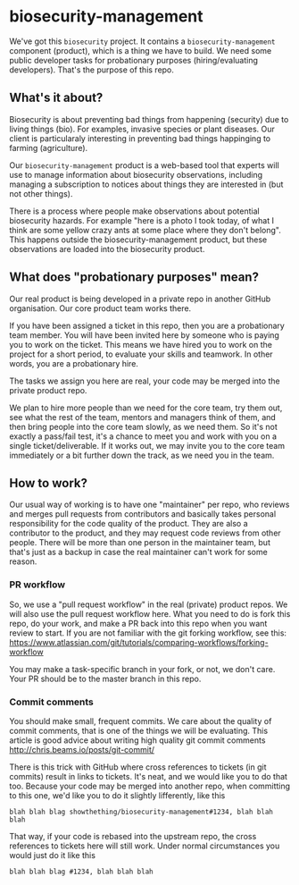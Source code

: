 # biosecurity-management
We've got this `biosecurity` project. It contains a `biosecurity-management` component (product), which is a thing we have to build. We need some public developer tasks for probationary purposes (hiring/evaluating developers). That's the purpose of this repo.

## What's it about?

Biosecurity is about preventing bad things from happening (security) due to living things (bio). For examples, invasive species or plant diseases. Our client is particularaly interesting in preventing bad things happinging to farming (agriculture).

Our `biosecurity-management` product is a web-based tool that experts will use to manage information about biosecurity observations, including managing a subscription to notices about things they are interested in (but not other things).

There is a process where people make observations about potential biosecurity hazards. For example "here is a photo I took today, of what I think are some yellow crazy ants at some place where they don't belong". This happens outside the biosecurity-management product, but these observations are loaded into the biosecurity product. 

## What does "probationary purposes" mean?

Our real product is being developed in a private repo in another GitHub organisation. Our core product team works there.

If you have been assigned a ticket in this repo, then you are a probationary team member. You will have been invited here by someone who is paying you to work on the ticket. This means we have hired you to work on the project for a short period, to evaluate your skills and teamwork. In other words, you are a probationary hire.

The tasks we assign you here are real, your code may be merged into the private product repo.

We plan to hire more people than we need for the core team, try them out, see what the rest of the team, mentors and managers think of them, and then bring people into the core team slowly, as we need them. So it's not exactly a pass/fail test, it's a chance to meet you and work with you on a single ticket/deliverable. If it works out, we may invite you to the core team immediately or a bit further down the track, as we need you in the team.


## How to work?

Our usual way of working is to have one "maintainer" per repo, who reviews and merges pull requests from contributors and basically takes personal responsibility for the code quality of the product. They are also a contributor to the product, and they may request code reviews from other people. There will be more than one person in the maintainer team, but that's just as a backup in case the real maintainer can't work for some reason.


### PR workflow

So, we use a "pull request workflow" in the real (private) product repos. We will also use the pull request workflow here. What you need to do is fork this repo, do your work, and make a PR back into this repo when you want review to start. If you are not familiar with the git forking workflow, see this: https://www.atlassian.com/git/tutorials/comparing-workflows/forking-workflow

You may make a task-specific branch in your fork, or not, we don't care. Your PR should be to the master branch in this repo.


### Commit comments

You should make small, frequent commits. We care about the quality of commit comments, that is one of the things we will be evaluating. This article is good advice about writing high quality git commit comments http://chris.beams.io/posts/git-commit/

There is this trick with GitHub where cross references to tickets (in git commits) result in links to tickets. It's neat, and we would like you to do that too. Because your code may be merged into another repo, when committing to this one, we'd like you to do it slightly lifferently, like this
```
blah blah blag showthething/biosecurity-management#1234, blah blah blah
```
That way, if your code is rebased into the upstream repo, the cross references to tickets here will still work. Under normal circumstances you would just do it like this
```
blah blah blag #1234, blah blah blah
```
